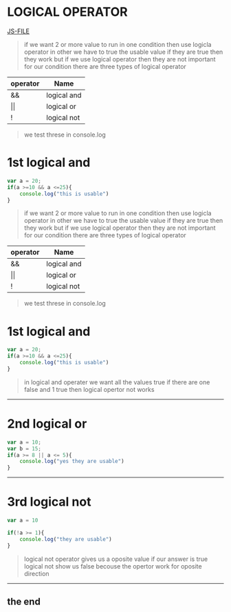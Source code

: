 # LOGICAL OPERATOR
[JS-FILE](../js/logical-operator-13.js)
>if we want 2 or more value to run in one condition then use logicla operator in other we have to true the usable value if they are true then they work but if we use logical operator then they are not important for our condition there are three types of logical operator

|operator|Name       |
|--------|---        |
|    &&  |logical and|
|  \|\|  | logical or|
|   !|logical not
> we test threse in console.log
# 1st logical and
```javascript
var a = 20;
if(a >=10 && a <=25){
    console.log("this is usable")
}
```
>if we want 2 or more value to run in one condition then use logicla operator in other we have to true the usable value if they are true then they work but if we use logical operator then they are not important for our condition there are three types of logical operator

|operator|Name       |
|--------|---        |
|    &&  |logical and|
|  \|\|  | logical or|
|   !|logical not
> we test threse in console.log
# 1st logical and
```javascript
var a = 20;
if(a >=10 && a <=25){
    console.log("this is usable")
}
```
>in logical and operater we want all the values true if there are one false and 1 true then logical opertor not works
---
# 2nd logical or
```javascript
var a = 10;
var b = 15;
if(a >= 8 || a <= 5){
    console.log("yes they are usable")
}
```
---
# 3rd logical not
```javascript
var a = 10 

if(!a >= 1){
    console.log("they are usable")
}
```
> logical not operator gives us a oposite value if our answer is true logical not show us false becouse the opertor work for oposite direction
---
## the end


